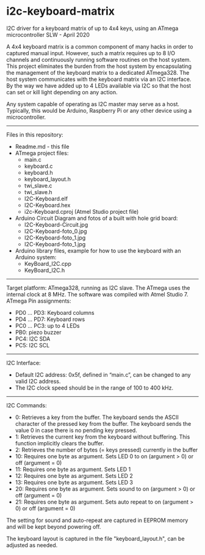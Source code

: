 # i2c-keyboard-matrix
I2C driver for a keyboard matrix of up to 4x4 keys, using an ATmega microcontroller
SLW - April 2020

A 4x4 keyboard matrix is a common component of many hacks in order to captured manual input. However, such a matrix requires up to 8 I/O channels and continuously running software routines on the host system. This project eliminates the burden from the host system by encapsulating the management of the keyboard matrix to a dedicated ATmega328. The host system communicates with the keyboard matrix via an I2C interface. By the way we have added up to 4 LEDs available via I2C so that the host can set or kill light depending on any action.

Any system capable of operating as I2C master may serve as a host. Typically, this would be Arduino, Raspberry Pi or any other device using a microcontroller. 

--------------------------------------------------------------------------------------------------------------------
Files in this repository:
- Readme.md - this file
- ATmega project files:
  - main.c 
  - keyboard.c
  - keyboard.h
  - keyboard_layout.h
  - twi_slave.c
  - twi_slave.h
  - I2C-Keyboard.elf
  - I2C-Keyboard.hex
  - i2c-Keyboard.cproj (Atmel Studio project file)
- Arduino Circuit Diagram and fotos of a built with hole grid board: 
  - I2C-Keyboard-Circuit.jpg
  - I2C-Keyboard-foto_0.jpg
  - I2C-Keyboard-foto_1.jpg
  - I2C-Keyboard-foto_1.jpg
- Arduino library files, example for how to use the keyboard with an Arduino system:
  - KeyBoard_I2C.cpp
  - KeyBoard_I2C.h

--------------------------------------------------------------------------------------------------------------------
Target platform: ATmega328, running as I2C slave. The ATmega uses the internal clock at 8 MHz. The software was compiled with Atmel Studio 7. 
ATmega Pin assignments: 
- PD0 ... PD3: Keyboard columns
- PD4 ... PD7: Keyboard rows
- PC0 ... PC3: up to 4 LEDs
- PB0: piezo buzzer
- PC4: I2C SDA
- PC5: I2C SCL

--------------------------------------------------------------------------------------------------------------------
I2C Interface:
- Default I2C address: 0x5f, defined in “main.c”, can be changed to any valid I2C address.
- The I2C clock speed should be in the range of 100 to 400 kHz.

--------------------------------------------------------------------------------------------------------------------
I2C Commands:
- 0: Retrieves a key from the buffer. The keyboard sends the ASCII character of the pressed key from the buffer. The keyboard sends the value 0 in case there is no pending key pressed.
- 1:  Retrieves the current key from the keyboard without buffering. This function implicitly clears the buffer.
- 2:  Retrieves the number of bytes (= keys pressed) currently in the buffer
- 10: Requires one byte as argument. Sets LED 0 to on (argument > 0) or off (argument = 0)
- 11: Requires one byte as argument. Sets LED 1
- 12: Requires one byte as argument. Sets LED 2
- 13: Requires one byte as argument. Sets LED 3
- 20: Requires one byte as argument. Sets sound to on (argument > 0) or off (argument = 0)
- 21: Requires one byte as argument. Sets auto repeat to on (argument > 0) or off (argument = 0)

The setting for sound and auto-repeat are captured in EEPROM memory and will be kept beyond powering off.

The keyboard layout is captured in the file "keyboard_layout.h", can be adjusted as needed.

